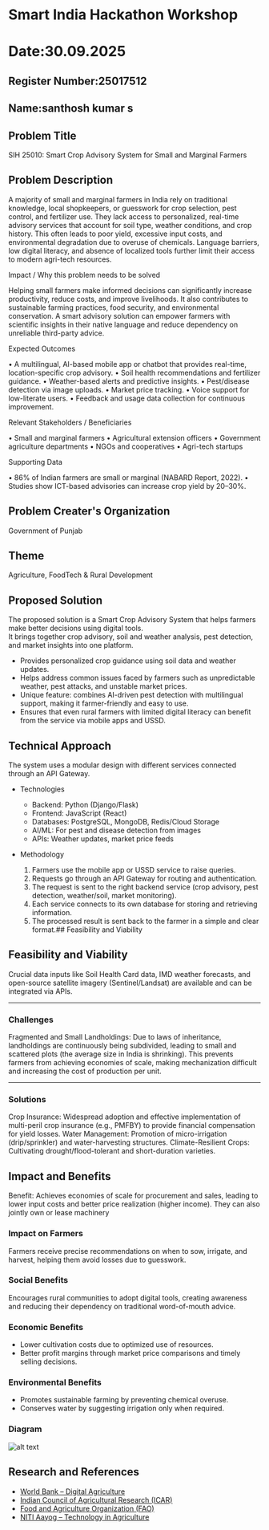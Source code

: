 # Smart India Hackathon Workshop
# Date:30.09.2025
## Register Number:25017512
## Name:santhosh kumar s
## Problem Title
SIH 25010: Smart Crop Advisory System for Small and Marginal Farmers
## Problem Description
A majority of small and marginal farmers in India rely on traditional knowledge, local shopkeepers, or guesswork for crop selection, pest control, and fertilizer use. They lack access to personalized, real-time advisory services that account for soil type, weather conditions, and crop history. This often leads to poor yield, excessive input costs, and environmental degradation due to overuse of chemicals. Language barriers, low digital literacy, and absence of localized tools further limit their access to modern agri-tech resources.

Impact / Why this problem needs to be solved

Helping small farmers make informed decisions can significantly increase productivity, reduce costs, and improve livelihoods. It also contributes to sustainable farming practices, food security, and environmental conservation. A smart advisory solution can empower farmers with scientific insights in their native language and reduce dependency on unreliable third-party advice.

Expected Outcomes

• A multilingual, AI-based mobile app or chatbot that provides real-time, location-specific crop advisory.
• Soil health recommendations and fertilizer guidance.
• Weather-based alerts and predictive insights.
• Pest/disease detection via image uploads.
• Market price tracking.
• Voice support for low-literate users.
• Feedback and usage data collection for continuous improvement.

Relevant Stakeholders / Beneficiaries

• Small and marginal farmers
• Agricultural extension officers
• Government agriculture departments
• NGOs and cooperatives
• Agri-tech startups

Supporting Data

• 86% of Indian farmers are small or marginal (NABARD Report, 2022).
• Studies show ICT-based advisories can increase crop yield by 20–30%.

## Problem Creater's Organization
Government of Punjab

## Theme
Agriculture, FoodTech & Rural Development

## Proposed Solution
The proposed solution is a Smart Crop Advisory System that helps farmers make better decisions using digital tools.  
It brings together crop advisory, soil and weather analysis, pest detection, and market insights into one platform.

- Provides personalized crop guidance using soil data and weather updates.  
- Helps address common issues faced by farmers such as unpredictable weather, pest attacks, and unstable market prices.  
- Unique feature: combines AI-driven pest detection with multilingual support, making it farmer-friendly and easy to use.  
- Ensures that even rural farmers with limited digital literacy can benefit from the service via mobile apps and USSD.

## Technical Approach
The system uses a modular design with different services connected through an API Gateway.

- Technologies  
  - Backend: Python (Django/Flask)  
  - Frontend: JavaScript (React)  
  - Databases: PostgreSQL, MongoDB, Redis/Cloud Storage  
  - AI/ML: For pest and disease detection from images  
  - APIs: Weather updates, market price feeds  

- Methodology  
  1. Farmers use the mobile app or USSD service to raise queries.  
  2. Requests go through an API Gateway for routing and authentication.  
  3. The request is sent to the right backend service (crop advisory, pest detection, weather/soil, market monitoring).  
  4. Each service connects to its own database for storing and retrieving information.  
  5. The processed result is sent back to the farmer in a simple and clear format.## Feasibility and Viability
## Feasibility and Viability
Crucial data inputs like Soil Health Card data, IMD weather forecasts, and open-source satellite imagery (Sentinel/Landsat) are available and can be integrated via APIs.



---

### Challenges
Fragmented and Small Landholdings: Due to laws of inheritance, landholdings are continuously being subdivided, leading to small and scattered plots (the average size in India is shrinking). This prevents farmers from achieving economies of scale, making mechanization difficult and increasing the cost of production per unit.

 

---

### Solutions
  Crop Insurance: Widespread adoption and effective implementation of multi-peril crop insurance (e.g., PMFBY) to provide financial compensation for yield losses. Water Management: Promotion of micro-irrigation (drip/sprinkler) and water-harvesting structures. Climate-Resilient Crops: Cultivating drought/flood-tolerant and short-duration varieties.

## Impact and Benefits
Benefit: Achieves economies of scale for procurement and sales, leading to lower input costs and better price realization (higher income). They can also jointly own or lease machinery
### Impact on Farmers
Farmers receive precise recommendations on when to sow, irrigate, and harvest, helping them avoid losses due to guesswork.  

### Social Benefits
Encourages rural communities to adopt digital tools, creating awareness and reducing their dependency on traditional word-of-mouth advice.  

### Economic Benefits
- Lower cultivation costs due to optimized use of resources.  
- Better profit margins through market price comparisons and timely selling decisions.  

### Environmental Benefits
- Promotes sustainable farming by preventing chemical overuse.  
- Conserves water by suggesting irrigation only when required.  

### Diagram
![alt text](indian-farmer.jpg)

 
## Research and References
- [World Bank – Digital Agriculture](https://www.worldbank.org/en/topic/agriculture/brief/digital-agriculture)  
- [Indian Council of Agricultural Research (ICAR)](https://icar.org.in/)  
- [Food and Agriculture Organization (FAO)](https://www.fao.org/home/en)  
- [NITI Aayog – Technology in Agriculture](https://www.niti.gov.in/)